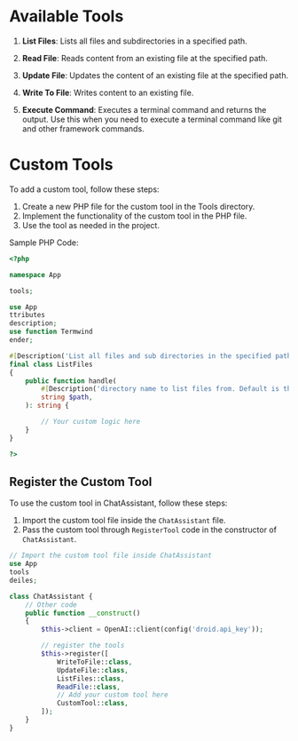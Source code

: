 # Available Tools

1. **List Files**: Lists all files and subdirectories in a specified path.

2. **Read File**: Reads content from an existing file at the specified path.

3. **Update File**: Updates the content of an existing file at the specified path.

4. **Write To File**: Writes content to an existing file.

5. **Execute Command**: Executes a terminal command and returns the output. Use this when you need to execute a terminal command like git and other framework commands.

# Custom Tools

To add a custom tool, follow these steps:

1. Create a new PHP file for the custom tool in the Tools directory.
2. Implement the functionality of the custom tool in the PHP file.
3. Use the tool as needed in the project.

Sample PHP Code:

```php
<?php

namespace App

tools;

use App
ttributes
description;
use function Termwind
ender;

#[Description('List all files and sub directories in the specified path. Use this when you need to list all files and directories.')]
final class ListFiles
{
    public function handle(
        #[Description('directory name to list files from. Default is the base path.')]
        string $path,
    ): string {

        // Your custom logic here
    }
}

?>
```

## Register the Custom Tool

To use the custom tool in ChatAssistant, follow these steps:

1. Import the custom tool file inside the `ChatAssistant` file.
2. Pass the custom tool through `RegisterTool` code in the constructor of `ChatAssistant`.

```php
// Import the custom tool file inside ChatAssistant
use App
tools
deiles;

class ChatAssistant {
    // Other code
    public function __construct()
    {
        $this->client = OpenAI::client(config('droid.api_key'));

        // register the tools
        $this->register([
            WriteToFile::class,
            UpdateFile::class,
            ListFiles::class,
            ReadFile::class,
            // Add your custom tool here
            CustomTool::class,
        ]);
    }
}

```